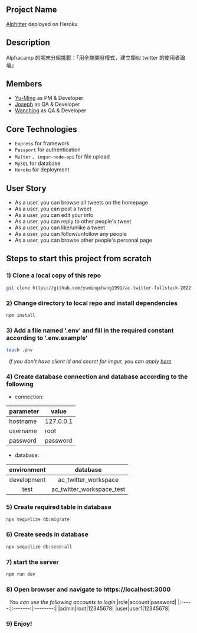 ## Project Name
[Alphitter](https://shielded-springs-90732.herokuapp.com/signin) deployed on Heroku

## Description
Alphacamp 的期末分組挑戰：「用全端開發模式，建立類似 twitter 的使用者論壇」

## Members
- [Yu-Ming](https://www.linkedin.com/in/yumingchang1991/) as PM & Developer
- [Joseph]() as QA & Developer
- [Wanching]() as QA & Developer

## Core Technologies
- `Express` for framework
- `Passport` for authentication
- `Multer` 、`imgur-node-api` for file upload
- `MySQL` for database
- `Heroku` for deployment

## User Story
- As a user, you can browse all tweets on the homepage
- As a user, you can post a tweet
- As a user, you can edit your info
- As a user, you can reply to other people's tweet
- As a user, you can like/unlike a tweet
- As a user, you can follow/unfollow any people
- As a user, you can browse other people's personal page

## Steps to start this project from scratch

### 1) Clone a local copy of this repo
```bash
git clone https://github.com/yumingchang1991/ac-twitter-fullstack-2022
```


### 2) Change directory to local repo and install dependencies
```bash
npm install
```

### 3) Add a file named '.env' and fill in the required constant according to '.env.example'
```bash
touch .env
```  
    
&nbsp;&nbsp;_If you don't have client id and secret for imgur, you can apply [here](https://api.imgur.com/oauth2/addclient)_


### 4) Create database connection and database according to the following
- connection:

|parameter|value|
|---------|---------|
|hostname|127.0.0.1|
|username|root|
|password|password|

- database:

|environment|database|
|:---------:|:------------------:|
|development|ac_twitter_workspace|
|test|ac_twitter_workspace_test|

### 5) Create required table in database
```bash
npx sequelize db:migrate
```

### 6) Create seeds in database
```bash
npx sequelize db:seed:all
```

### 7) start the server
```bash
npm run dev
```

### 8) Open browser and navigate to https://localhost:3000
&nbsp;&nbsp;_You can use the following accounts to login_
|role|account|password|
|:-----:|:-------:|:--------:|
|admin|root|12345678|
|user|user1|12345678|

### 9) Enjoy!
